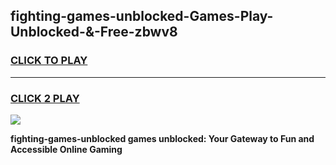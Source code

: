 
## fighting-games-unblocked-Games-Play-Unblocked-&-Free-zbwv8
<h3>
<a href="https://premium76.site?title=fighting-games-unblocked&ref=24A">CLICK TO PLAY</a></h3>
<hr>

<h3>
<a href="https://premium76.site?title=fighting-games-unblocked&ref=24A">CLICK 2 PLAY</a>
  
</h3>

<a href="https://premium76.site?title=fighting-games-unblocked&ref=24A"><img src="https://clearcache.store/games.png"></a>


**fighting-games-unblocked games unblocked: Your Gateway to Fun and Accessible Online Gaming**
